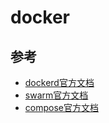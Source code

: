 # docker

## 参考

* [dockerd官方文档](https://docs.docker.com/engine/reference/commandline/dockerd/)
* [swarm官方文档](https://docs.docker.com/engine/swarm/)
* [compose官方文档](https://docs.docker.com/compose/overview/)



